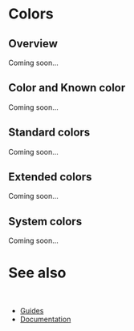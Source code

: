 # Colors

## Overview

Coming soon...

## Color and Known color

Coming soon...

## Standard colors

Coming soon...

## Extended colors

Coming soon...

## System colors

Coming soon...

# See also
​
* [Guides](/docs/documentation/guides)
* [Documentation](/docs/documentation)
